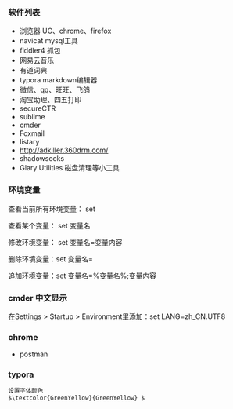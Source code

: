 ### 软件列表

* 浏览器 UC、chrome、firefox
* navicat mysql工具
* fiddler4 抓包
* 网易云音乐
* 有道词典
* typora  markdown编辑器
* 微信、qq、旺旺、飞鸽
* 淘宝助理、四五打印
* secureCTR
* sublime
* cmder
* Foxmail
* listary
* http://adkiller.360drm.com/
* shadowsocks
* Glary Utilities 磁盘清理等小工具

### 环境变量

查看当前所有环境变量： set

查看某个变量： set 变量名

修改环境变量： set 变量名=变量内容

删除环境变量：set 变量名=

追加环境变量：set 变量名=%变量名%;变量内容

### cmder 中文显示

在Settings > Startup > Environment里添加：set LANG=zh_CN.UTF8

### chrome

* postman

### typora


```python
设置字体颜色
$\textcolor{GreenYellow}{GreenYellow} $
```
